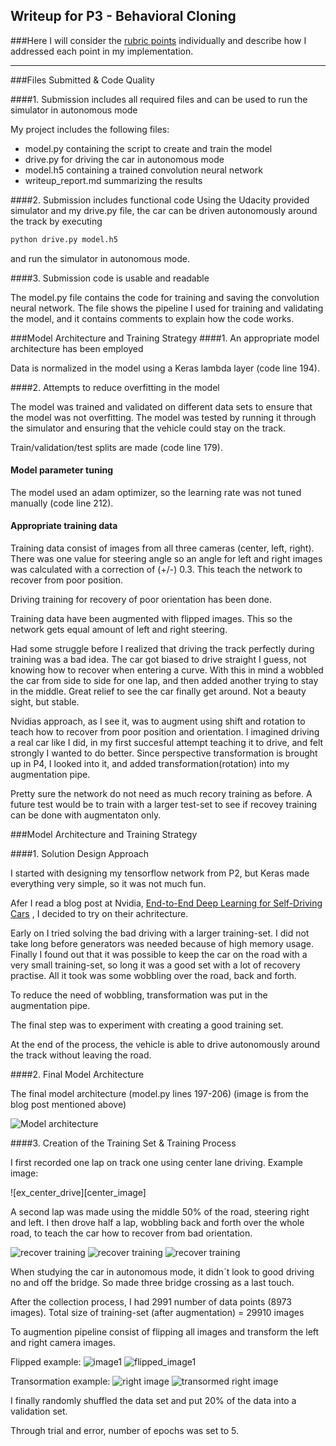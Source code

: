 [//]: # (Image References)

[model_visual]: ./examples/cnn-architecture-768x1095.png "Model Visualization"
[right_image]: ./examples/right_image.jpg "Right camera image"
[t_right_image]: ./examples/t_right_image.jpg "Image transformed"
[rec_image3]: ./examples/rec_image1.jpg "Recovery Image"
[rec_image1]: ./examples/rec_image2.jpg "Recovery Image"
[rec_image2]: ./examples/rec_image3.jpg "Recovery Image"
[image1]: ./examples/center_image.jpg "Center Image"
[flipped_right_image]: ./examples/flipped_right_image.jpg "Flipped Image"

## Writeup for P3 - Behavioral Cloning
###Here I will consider the [rubric points](https://review.udacity.com/#!/rubrics/432/view) individually and describe how I addressed each point in my implementation.  

---
###Files Submitted & Code Quality

####1. Submission includes all required files and can be used to run the simulator in autonomous mode

My project includes the following files:
* model.py containing the script to create and train the model
* drive.py for driving the car in autonomous mode
* model.h5 containing a trained convolution neural network 
* writeup_report.md summarizing the results

####2. Submission includes functional code
Using the Udacity provided simulator and my drive.py file, the car can be driven autonomously around the track by executing 
```sh
python drive.py model.h5
```
and run the simulator in autonomous mode.  

####3. Submission code is usable and readable

The model.py file contains the code for training and saving the convolution neural network. The file shows the pipeline I used for training and validating the model, and it contains comments to explain how the code works.

###Model Architecture and Training Strategy
####1. An appropriate model architecture has been employed

Data is normalized in the model using a Keras lambda layer (code line 194). 

####2. Attempts to reduce overfitting in the model

The model was trained and validated on different data sets to ensure that the model was not overfitting. The model was tested by running it through the simulator and ensuring that the vehicle could stay on the track.

Train/validation/test splits are made (code line 179).

#### Model parameter tuning

The model used an adam optimizer, so the learning rate was not tuned manually (code line 212).

#### Appropriate training data
Training data consist of images from all three cameras (center, left, right). There was one value for steering angle so an angle for left and right images was calculated with a correction of (+/-) 0.3. This teach the network to recover from poor position.

Driving training for recovery of poor orientation has been done.

Training data have been augmented with flipped images. This so the network gets equal amount of left and right steering.

Had some struggle before I realized that driving the track perfectly during training was a bad idea. The car got biased to drive straight I guess, not knowing how to recover when entering a curve.
With this in mind a wobbled the car from side to side for one lap, and then added another trying to stay in the middle. Great relief to see the car finally get around. Not a beauty sight, but stable.

Nvidias approach, as I see it, was to augment using shift and rotation to teach how to recover from poor position and orientation. I imagined driving a real car like I did, in my first succesful attempt teaching it to drive, and felt strongly I wanted to do better. Since perspective transformation is brought up in P4, I looked into it, and added transformation(rotation) into my augmentation pipe. 

Pretty sure the network do not need as much recory training as before. A future test would be to train with a larger test-set to see if recovey training can be done with augmentaton only.


###Model Architecture and Training Strategy

####1. Solution Design Approach

I started with designing my tensorflow network from P2, but Keras made everything very simple, so it was not much fun.

Afer I read a blog post at Nvidia, [End-to-End Deep Learning for Self-Driving Cars](https://devblogs.nvidia.com/parallelforall/deep-learning-self-driving-cars/) , I decided to try on their achritecture.

Early on I tried solving the bad driving with a larger training-set. I did not take long before generators was needed because of high memory usage.
Finally I found out that it was possible to keep the car on the road with a very small training-set, so long it was a good set with a lot of recovery practise. All it took was some wobbling over the road, back and forth.

To reduce the need of wobbling, transformation was put in the augmentation pipe.

The final step was to experiment with creating a good training set.

At the end of the process, the vehicle is able to drive autonomously around the track without leaving the road.

####2. Final Model Architecture

The final model architecture (model.py lines 197-206)
(image is from the blog post mentioned above)

![Model architecture][model_visual]

####3. Creation of the Training Set & Training Process

I first recorded one lap on track one using center lane driving.
Example image:

![ex_center_drive][center_image]

A second lap was made using the middle 50% of the road, steering right and left.
I then drove half a lap, wobbling back and forth over the whole road, to teach the car how to recover from bad orientation.

![recover training][rec_image1]
![recover training][rec_image2]
![recover training][rec_image3]

When studying the car in autonomous mode, it didn´t look to good driving no and off the bridge. So made three bridge crossing as a last touch.

After the collection process, I had 2991 number of data points (8973 images).
Total size of training-set (after augmentation) = 29910 images

To augmention pipeline consist of flipping all images and transform the left and right camera images.

Flipped example:
![image1][right_image]
![flipped_image1][flipped_right_image]

Transormation example:
![right image][right_image]
![transormed right image][t_right_image]

I finally randomly shuffled the data set and put 20% of the data into a validation set. 

Through trial and error, number of epochs was set to 5.
